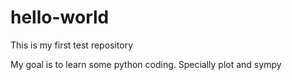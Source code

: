 # hello-world
This is my first test repository

My goal is to learn some python coding.
Specially plot and sympy
